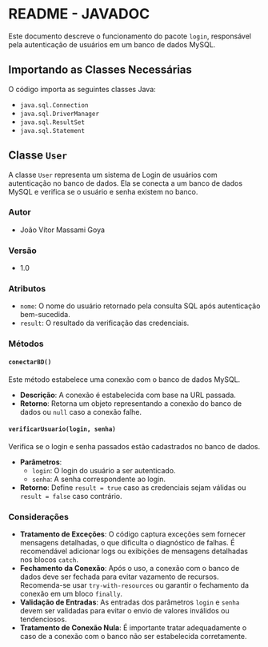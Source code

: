 # README - JAVADOC

Este documento descreve o funcionamento do pacote `login`, responsável pela autenticação de usuários em um banco de dados MySQL.

## Importando as Classes Necessárias

O código importa as seguintes classes Java:

- `java.sql.Connection`
- `java.sql.DriverManager`
- `java.sql.ResultSet`
- `java.sql.Statement`

## Classe `User`

A classe `User` representa um sistema de Login de usuários com autenticação no banco de dados. Ela se conecta a um banco de dados MySQL e verifica se o usuário e senha existem no banco.

### Autor

- João Vítor Massami Goya

### Versão

- 1.0

### Atributos

- `nome`: O nome do usuário retornado pela consulta SQL após autenticação bem-sucedida.
- `result`: O resultado da verificação das credenciais.

### Métodos

#### `conectarBD()`

Este método estabelece uma conexão com o banco de dados MySQL.

- **Descrição**: A conexão é estabelecida com base na URL passada.
- **Retorno**: Retorna um objeto representando a conexão do banco de dados ou `null` caso a conexão falhe.

#### `verificarUsuario(login, senha)`

Verifica se o login e senha passados estão cadastrados no banco de dados.

- **Parâmetros**:
  - `login`: O login do usuário a ser autenticado.
  - `senha`: A senha correspondente ao login.
- **Retorno**: Define `result = true` caso as credenciais sejam válidas ou `result = false` caso contrário.

### Considerações

- **Tratamento de Exceções**: O código captura exceções sem fornecer mensagens detalhadas, o que dificulta o diagnóstico de falhas. É recomendável adicionar logs ou exibições de mensagens detalhadas nos blocos `catch`.
- **Fechamento da Conexão**: Após o uso, a conexão com o banco de dados deve ser fechada para evitar vazamento de recursos. Recomenda-se usar `try-with-resources` ou garantir o fechamento da conexão em um bloco `finally`.
- **Validação de Entradas**: As entradas dos parâmetros `login` e `senha` devem ser validadas para evitar o envio de valores inválidos ou tendenciosos.
- **Tratamento de Conexão Nula**: É importante tratar adequadamente o caso de a conexão com o banco não ser estabelecida corretamente.
